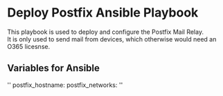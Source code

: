 # Deploy Postfix Ansible Playbook

This playbook is used to deploy and configure the Postfix Mail Relay.  
It is only used to send mail from devices, which otherwise would need an O365 licesnse.

## Variables for Ansible

''
postfix_hostname: <HOSTNAME>
postfix_networks: <ALLOWED NETWORKS>''
